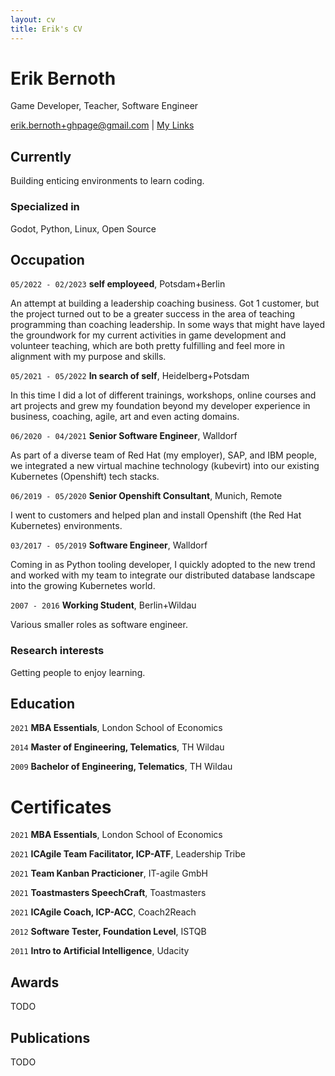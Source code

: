 ```yaml
---
layout: cv
title: Erik's CV
---
```

# Erik Bernoth
Game Developer, Teacher, Software Engineer

<div id="webaddress">
<a href="erik.bernoth+ghpage@gmail.com">erik.bernoth+ghpage@gmail.com</a>
| <a href="https://linktr.ee/daretoconnect">My Links</a>
</div>


## Currently

Building enticing environments to learn coding.

### Specialized in

Godot, Python, Linux, Open Source


## Occupation

`05/2022 - 02/2023`
__self employeed__, Potsdam+Berlin

An attempt at building a leadership coaching business. Got 1 customer, but the
project turned out to be a greater success in the area of teaching programming
than coaching leadership. In some ways that might have layed the groundwork
for my current activities in game development and volunteer teaching, which
are both pretty fulfilling and feel more in alignment with my purpose and
skills.

`05/2021 - 05/2022`
__In search of self__, Heidelberg+Potsdam

In this time I did a lot of different trainings, workshops, online courses and
art projects and grew my foundation beyond my developer experience in business,
coaching, agile, art and even acting domains.

`06/2020 - 04/2021`
__Senior Software Engineer__, Walldorf

As part of a diverse team of Red Hat (my employer), SAP, and IBM people, we
integrated a new virtual machine technology (kubevirt) into our existing
Kubernetes (Openshift) tech stacks.

`06/2019 - 05/2020`
__Senior Openshift Consultant__, Munich, Remote

I went to customers and helped plan and install Openshift (the Red Hat
Kubernetes) environments.

`03/2017 - 05/2019`
__Software Engineer__, Walldorf

Coming in as Python tooling developer, I quickly adopted to the new trend
and worked with my team to integrate our distributed database landscape into
the growing Kubernetes world.

`2007 - 2016`
__Working Student__, Berlin+Wildau

Various smaller roles as software engineer.

### Research interests

Getting people to enjoy learning.


## Education

`2021`
__MBA Essentials__, London School of Economics

`2014`
__Master of Engineering, Telematics__, TH Wildau

`2009`
__Bachelor of Engineering, Telematics__, TH Wildau


# Certificates

`2021`
__MBA Essentials__, London School of Economics

`2021`
__ICAgile Team Facilitator, ICP-ATF__, Leadership Tribe

`2021`
__Team Kanban Practicioner__, IT-agile GmbH

`2021`
__Toastmasters SpeechCraft__, Toastmasters

`2021`
__ICAgile Coach, ICP-ACC__, Coach2Reach

`2012`
__Software Tester, Foundation Level__, ISTQB

`2011`
__Intro to Artificial Intelligence__, Udacity


## Awards

TODO

## Publications

TODO

